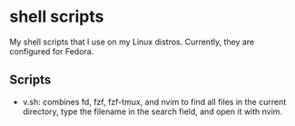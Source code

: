 # shell scripts

My shell scripts that I use on my Linux distros. Currently, they are configured for Fedora.

## Scripts

- v.sh: combines fd, fzf, fzf-tmux, and nvim to find all files in the current directory, type the filename in the search field, and open it with nvim.
